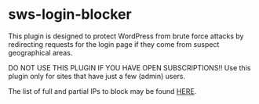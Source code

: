 # sws-login-blocker
This plugin is designed to protect WordPress from brute force attacks by 
redirecting requests for the login page if they come from suspect geographical areas.

DO NOT USE THIS PLUGIN IF YOU HAVE OPEN SUBSCRIPTIONS!!
Use this plugin only for sites that have just a few (admin) users.

The list of full and partial IPs to block may be found [HERE](https://docs.google.com/spreadsheets/d/1tJcl2WkUuMNwBqOdKwrMq9oietmyTsfTtBWWKwhCLn0/edit?usp=sharing).